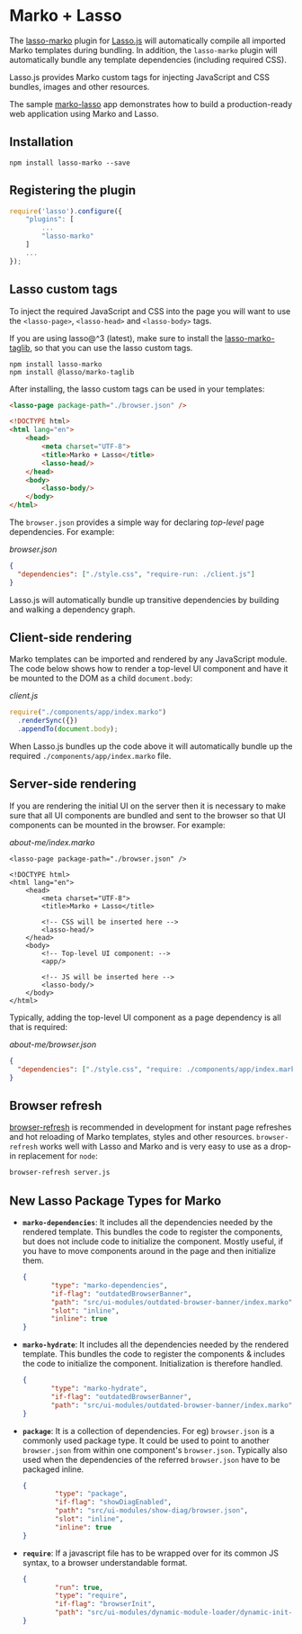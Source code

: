 # Marko + Lasso

The [lasso-marko](https://github.com/lasso-js/lasso-marko) plugin for [Lasso.js](https://github.com/lasso-js/lasso) will automatically compile all imported Marko templates during bundling. In addition, the `lasso-marko` plugin will automatically bundle any template dependencies (including required CSS).

Lasso.js provides Marko custom tags for injecting JavaScript and CSS bundles, images and other resources.

The sample [marko-lasso](https://github.com/marko-js-samples/marko-lasso) app demonstrates how to build a production-ready web application using Marko and Lasso.

## Installation

```
npm install lasso-marko --save
```

## Registering the plugin

```js
require('lasso').configure({
    "plugins": [
        ...
        "lasso-marko"
    ]
    ...
});
```

## Lasso custom tags

To inject the required JavaScript and CSS into the page you will want to use the `<lasso-page>`, `<lasso-head>` and `<lasso-body>` tags.

If you are using lasso@^3 (latest), make sure to install the [lasso-marko-taglib](https://github.com/lasso-js/lasso-marko-taglib), so that you can use the lasso custom tags.

```
npm install lasso-marko
npm install @lasso/marko-taglib
```

After installing, the lasso custom tags can be used in your templates:

```html
<lasso-page package-path="./browser.json" />

<!DOCTYPE html>
<html lang="en">
    <head>
        <meta charset="UTF-8">
        <title>Marko + Lasso</title>
        <lasso-head/>
    </head>
    <body>
        <lasso-body/>
    </body>
</html>
```

The `browser.json` provides a simple way for declaring _top-level_ page dependencies. For example:

_browser.json_

```json
{
  "dependencies": ["./style.css", "require-run: ./client.js"]
}
```

Lasso.js will automatically bundle up transitive dependencies by building and walking a dependency graph.

## Client-side rendering

Marko templates can be imported and rendered by any JavaScript module. The code below shows how to render a top-level UI component and have it be mounted to the DOM as a child `document.body`:

_client.js_

```js
require("./components/app/index.marko")
  .renderSync({})
  .appendTo(document.body);
```

When Lasso.js bundles up the code above it will automatically bundle up the required `./components/app/index.marko` file.

## Server-side rendering

If you are rendering the initial UI on the server then it is necessary to make sure that all UI components are bundled and sent to the browser so that UI components can be mounted in the browser. For example:

_about-me/index.marko_

```marko
<lasso-page package-path="./browser.json" />

<!DOCTYPE html>
<html lang="en">
    <head>
        <meta charset="UTF-8">
        <title>Marko + Lasso</title>

        <!-- CSS will be inserted here -->
        <lasso-head/>
    </head>
    <body>
        <!-- Top-level UI component: -->
        <app/>

        <!-- JS will be inserted here -->
        <lasso-body/>
    </body>
</html>
```

Typically, adding the top-level UI component as a page dependency is all that is required:

_about-me/browser.json_

```json
{
  "dependencies": ["./style.css", "require: ./components/app/index.marko"]
}
```

## Browser refresh

[browser-refresh](https://github.com/patrick-steele-idem/browser-refresh) is recommended in development for instant page refreshes and hot reloading of Marko templates, styles and other resources. `browser-refresh` works well with Lasso and Marko and is very easy to use as a drop-in replacement for `node`:

```bash
browser-refresh server.js
```

## New Lasso Package Types for Marko

- **`marko-dependencies`**:
   It includes all the dependencies needed by the rendered template.
   This bundles the code to register the components, but does not include code to initialize the component.
   Mostly useful, if you have to move components around in the page and then initialize them.
   
   ```json
   {
          "type": "marko-dependencies",
          "if-flag": "outdatedBrowserBanner",
          "path": "src/ui-modules/outdated-browser-banner/index.marko",
          "slot": "inline",
          "inline": true
   }
   ```

- **`marko-hydrate`**:
   It includes all the dependencies needed by the rendered template.
   This bundles the code to register the components & includes the code to initialize the component.
   Initialization is therefore handled.
   
   
   ```json
   {
          "type": "marko-hydrate",
          "if-flag": "outdatedBrowserBanner",
          "path": "src/ui-modules/outdated-browser-banner/index.marko"
   }
   ```

- **`package`**:
    It is a collection of dependencies. For eg) `browser.json` is a commonly used package type.
    It could be used to point to another `browser.json` from within one component's `browser.json`.
    Typically also used when the dependencies of the referred `browser.json` have to be packaged inline.
    
    ```json
    {
            "type": "package",
            "if-flag": "showDiagEnabled",
            "path": "src/ui-modules/show-diag/browser.json",
            "slot": "inline",
            "inline": true
    }
    ```
   
 - **`require`**:
    If a javascript file has to be wrapped over for its common JS syntax, to a browser understandable format.
    ```json
    {
            "run": true,
            "type": "require",
            "if-flag": "browserInit",
            "path": "src/ui-modules/dynamic-module-loader/dynamic-init-client.js"
    }
    ```
